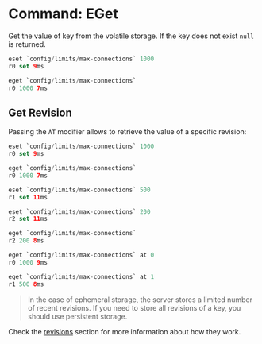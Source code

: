 
# Command: EGet

Get the value of key from the volatile storage. If the key does not exist `null` is returned.

```swift
eset `config/limits/max-connections` 1000
r0 set 9ms

eget `config/limits/max-connections`
r0 1000 7ms
```

## Get Revision

Passing the `AT` modifier allows to retrieve the value of a specific revision:

```swift
eset `config/limits/max-connections` 1000
r0 set 9ms

eget `config/limits/max-connections`
r0 1000 7ms

eset `config/limits/max-connections` 500
r1 set 11ms

eset `config/limits/max-connections` 200
r2 set 11ms

eget `config/limits/max-connections`
r2 200 8ms

eget `config/limits/max-connections` at 0
r0 1000 9ms

eget `config/limits/max-connections` at 1
r1 500 8ms
```

> In the case of ephemeral storage, the server stores a limited number of recent revisions. If you need to store all revisions of a key, you should use persistent storage.

Check the [revisions](../../distributed-keyvalue-store/revisions) section for more information about how they work.